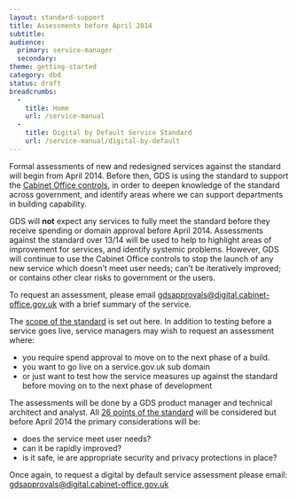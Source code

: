 ```yaml
---
layout: standard-support
title: Assessments before April 2014
subtitle:
audience:
  primary: service-manager
  secondary:
theme: getting-started
category: dbd
status: draft
breadcrumbs:
  -
    title: Home
    url: /service-manual
  -
    title: Digital by Default Service Standard
    url: /service-manual/digital-by-default
---
```


Formal assessments of new and redesigned services against the standard will begin from April 2014. Before then, GDS is using the standard to support the [Cabinet Office controls](https://www.gov.uk/government/publications/cabinet-office-controls-guidance-version-3-1), in order to deepen knowledge of the standard across government, and identify areas where we can support departments in building capability.

GDS will **not** expect any services to fully meet the standard before they receive spending or domain approval before April 2014. Assessments against the standard over 13/14 will be used to help to highlight areas of improvement for services, and identify systemic problems. However, GDS will continue to use the Cabinet Office controls to stop the launch of any new service which doesn’t meet user needs; can’t be iteratively improved; or contains other clear risks to government or the users.

To request an assessment, please email [gdsapprovals@digital.cabinet-office.gov.uk](mailto:gdsapprovals@digital.cabinet-office.gov.uk) with a brief summary of the service.

The [scope of the standard](/service-manual/digital-by-default/scope-of-the-standard.html) is set out here. In addition to testing before a service goes live, service managers may wish to request an assessment where:

* you require spend approval to move on to the next phase of a build.
* you want to go live on a service.gov.uk sub domain
* or just want to test how the service measures up against the standard before moving on to the next phase of development

The assessments will be done by a GDS product manager and technical architect and analyst. All [26 points of the standard](/service-manual/digital-by-default) will be considered but before April 2014 the primary considerations will be:

* does the service meet user needs?
* can it be rapidly improved?
* is it safe, ie are appropriate security and privacy protections in place?

Once again, to request a digital by default service assessment please email: [gdsapprovals@digital.cabinet-office.gov.uk](mailto:gdsapprovals@digital.cabinet-office.gov.uk)
